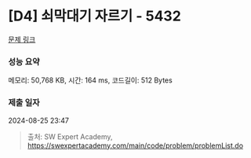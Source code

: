# [D4] 쇠막대기 자르기 - 5432 

[문제 링크](https://swexpertacademy.com/main/code/problem/problemDetail.do?contestProbId=AWVl47b6DGMDFAXm) 

### 성능 요약

메모리: 50,768 KB, 시간: 164 ms, 코드길이: 512 Bytes

### 제출 일자

2024-08-25 23:47



> 출처: SW Expert Academy, https://swexpertacademy.com/main/code/problem/problemList.do